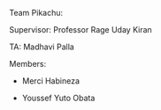 Team Pikachu:

Supervisor: Professor Rage Uday Kiran

TA: Madhavi Palla

Members:

 - Merci Habineza
 
 - Youssef Yuto Obata

 

